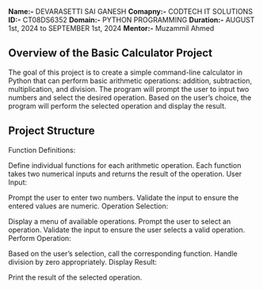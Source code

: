 **Name:-** DEVARASETTI SAI GANESH 
**Comapny:-** CODTECH IT SOLUTIONS 
**ID:-** CT08DS6352 
**Domain:-** PYTHON PROGRAMMING 
**Duration:-** AUGUST 1st, 2024 to SEPTEMBER 1st, 2024 
**Mentor:-**  Muzammil Ahmed

## Overview of the Basic Calculator Project

The goal of this project is to create a simple command-line calculator in Python that can perform basic arithmetic operations: addition, subtraction, multiplication, and division. The program will prompt the user to input two numbers and select the desired operation. Based on the user’s choice, the program will perform the selected operation and display the result.

## Project Structure
Function Definitions:

Define individual functions for each arithmetic operation.
Each function takes two numerical inputs and returns the result of the operation.
User Input:

Prompt the user to enter two numbers.
Validate the input to ensure the entered values are numeric.
Operation Selection:

Display a menu of available operations.
Prompt the user to select an operation.
Validate the input to ensure the user selects a valid operation.
Perform Operation:

Based on the user’s selection, call the corresponding function.
Handle division by zero appropriately.
Display Result:

Print the result of the selected operation.
